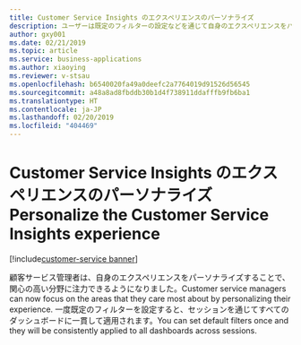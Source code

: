 ```yaml
---
title: Customer Service Insights のエクスペリエンスのパーソナライズ
description: ユーザーは既定のフィルターの設定などを通じて自身のエクスペリエンスをパーソナライズし、関心の高い分野に注力することができます。
author: gxy001
ms.date: 02/21/2019
ms.topic: article
ms.service: business-applications
ms.author: xiaoying
ms.reviewer: v-stsau
ms.openlocfilehash: b6540020fa49a0deefc2a7764019d91526d56545
ms.sourcegitcommit: a48a8ad8fbddb30b1d4f738911ddafffb9fb6ba1
ms.translationtype: HT
ms.contentlocale: ja-JP
ms.lasthandoff: 02/20/2019
ms.locfileid: "404469"
---
```

# <a name="personalize-the-customer-service-insights-experience"></a><span data-ttu-id="bc990-103">Customer Service Insights のエクスペリエンスのパーソナライズ</span><span class="sxs-lookup"><span data-stu-id="bc990-103">Personalize the Customer Service Insights experience</span></span>

[!include[customer-service banner](../../../includes/customer-service.md)]


<span data-ttu-id="bc990-104">顧客サービス管理者は、自身のエクスペリエンスをパーソナライズすることで、関心の高い分野に注力できるようになりました。</span><span class="sxs-lookup"><span data-stu-id="bc990-104">Customer service managers can now focus on the areas that they care most about by personalizing their experience.</span></span> <span data-ttu-id="bc990-105">一度既定のフィルターを設定すると、セッションを通じてすべてのダッシュボードに一貫して適用されます。</span><span class="sxs-lookup"><span data-stu-id="bc990-105">You can set default filters once and they will be consistently applied to all dashboards across sessions.</span></span>
